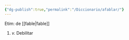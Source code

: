 ```yaml
---
{"dg-publish":true,"permalink":"/Diccionario/afablar/"}
---
```


Etim: de [[fable\|fable]]
1. *v.* Debilitar